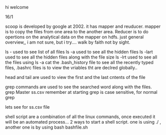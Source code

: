 hi welcome

16/1

scoop is developed by google at 2002.
it has mapper and reuducer. mapper is to copy the files from one area to the another area. Reducer is to do opertions on the analytical data on the mapper on hdfs.
just general overview,, i am not sure, but i try.... walk by faith not by sight.

ls - used to see list of all files
ls -a used to see all the hidden files
ls -lart used to see all the hidden files along with the file size
ls -lrt used to see all the files
using ls -a cat the .bash_history file to see all the recently typed files, .bashrc files is to view the vriables tht are declred globally..

head and tail are used to view the first and the last cntents of the file

grep commands are used to see the searched word along with the files.
grep Master ss.csv
remember at starting grep is case sensitive, for normal grep

lets see for ss.csv file


shell script are a combination of all the linux commands, once executed it will be an automated process...
2 ways to start a shell script. one is using ./   , another one is by using bash bashfile.sh



